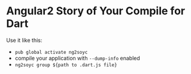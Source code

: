 # Angular2 Story of Your Compile for Dart

Use it like this:

- `pub global activate ng2soyc`
- compile your application with `--dump-info` enabled
- `ng2soyc group ${path to .dart.js file}`
